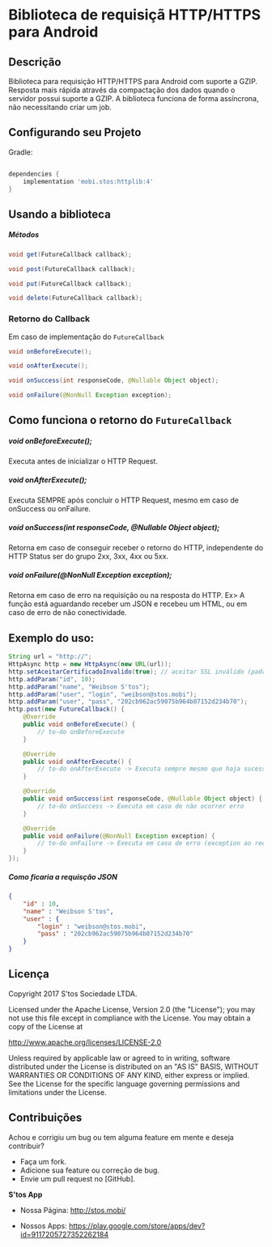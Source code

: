 Biblioteca de requisiçã HTTP/HTTPS para Android
===============================================

Descrição
---------
Biblioteca para requisição HTTP/HTTPS para Android com suporte a GZIP.
Resposta mais rápida através da compactação dos dados quando o servidor possui suporte a GZIP.
A biblioteca funciona de forma assíncrona, não necessitando criar um job.

Configurando seu Projeto
------------------------

Gradle:
```gradle

dependencies {
    implementation 'mobi.stos:httplib:4'
}

```

Usando a biblioteca
-----------------------

##### Métodos

```java
void get(FutureCallback callback);

void post(FutureCallback callback);

void put(FutureCallback callback);

void delete(FutureCallback callback);
```

### Retorno do Callback
Em caso de implementação do `FutureCallback`

```java
void onBeforeExecute();

void onAfterExecute();

void onSuccess(int responseCode, @Nullable Object object);

void onFailure(@NonNull Exception exception);
```

Como funciona o retorno do `FutureCallback`
-----------------------

##### void onBeforeExecute();
Executa antes de inicializar o HTTP Request.

##### void onAfterExecute();
Executa SEMPRE após concluir o HTTP Request, mesmo em caso de onSuccess ou onFailure.

##### void onSuccess(int responseCode, @Nullable Object object);
Retorna em caso de conseguir receber o retorno do HTTP, independente do HTTP Status ser do grupo 2xx, 3xx, 4xx ou 5xx.

##### void onFailure(@NonNull Exception exception);
Retorna em caso de erro na requisição ou na resposta do HTTP. Ex> A função está aguardando receber um JSON e recebeu um HTML, ou em caso de erro de não conectividade.


Exemplo do uso:
-----------------------

```java
String url = "http://";
HttpAsync http = new HttpAsync(new URL(url));
http.setAceitarCertificadoInvalido(true); // aceitar SSL inválido (padrão = false)
http.addParam("id", 10);
http.addParam("name", "Weibson S'tos");
http.addParam("user", "login", "weibson@stos.mobi");
http.addParam("user", "pass", "202cb962ac59075b964b07152d234b70");
http.post(new FutureCallback() {
    @Override
    public void onBeforeExecute() {
        // to-do onBeforeExecute
    }

    @Override
    public void onAfterExecute() {
        // to-do onAfterExecute -> Executa sempre mesmo que haja sucesso ou erro 
    }

    @Override
    public void onSuccess(int responseCode, @Nullable Object object) {
        // to-do onSuccess -> Executa em caso de não ocorrer erro
    }

    @Override
    public void onFailure(@NonNull Exception exception) {
        // to-do onFailure -> Executa em caso de erro (exception ao receber ou decodificar algo do HTTP). Erro de HTTP status serão interpretados e enviados no onSuccess com seu responseCode
    }
});
```

##### Como ficaria a requisção JSON

```json
{
    "id" : 10,
    "name" : "Weibson S'tos",
    "user" : {
        "login" : "weibson@stos.mobi",
        "pass" : "202cb962ac59075b964b07152d234b70" 
    }
}
```


Licença
-------

Copyright 2017 S'tos Sociedade LTDA.

Licensed under the Apache License, Version 2.0 (the "License"); you may not use this file except in compliance with the License. You may obtain a copy of the License at

http://www.apache.org/licenses/LICENSE-2.0

Unless required by applicable law or agreed to in writing, software distributed under the License is distributed on an "AS IS" BASIS, WITHOUT WARRANTIES OR CONDITIONS OF ANY KIND, either express or implied. See the License for the specific language governing permissions and limitations under the License.


Contribuições
-------------

Achou e corrigiu um bug ou tem alguma feature em mente e deseja contribuir?

* Faça um fork.
* Adicione sua feature ou correção de bug.
* Envie um pull request no [GitHub].

**S'tos App**

* Nossa Página: http://stos.mobi/

* Nossos Apps: https://play.google.com/store/apps/dev?id=9117205727352262184
